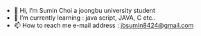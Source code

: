 - 👋 Hi, I’m Sumin Choi a joongbu university student
- 🌱 I’m currently learning : java script, JAVA, C etc.. 
- 📫 How to reach me
e-mail address : jbsumin8424@gmail.com

<!---
Hotpack8424/Hotpack8424 is a ✨ special ✨ repository because its `README.md` (this file) appears on your GitHub profile.
You can click the Preview link to take a look at your changes.
--->
